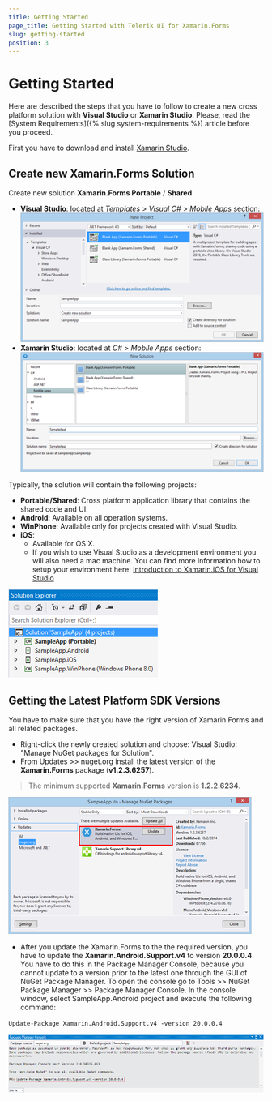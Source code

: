 ```yaml
---
title: Getting Started
page_title: Getting Started with Telerik UI for Xamarin.Forms
slug: getting-started
position: 3
---
```

# Getting Started #

Here are described the steps that you have to follow to create a new cross platform solution with **Visual Studio** or **Xamarin Studio**. Please, read the [System Requirements]({% slug system-requirements %}) article before you proceed.

First you have to download and install [Xamarin Studio](http://xamarin.com/download).

## Create new Xamarin.Forms Solution ##

Create new solution **Xamarin.Forms Portable** / **Shared**

* **Visual Studio**: located at *Templates* > *Visual C#* > *Mobile Apps* section:  
![Create new Xamarin.Forms solution](visual-studio-new-solution.png "Image")
* **Xamarin Studio**: located at *C#* > *Mobile Apps* section:  
![Create new Xamarin.Forms solution](xamarin-studio-new-solution.png "Image")  

Typically, the solution will contain the following projects:

* **Portable/Shared**: Cross platform application library that contains the shared code and UI.
* **Android**: Available on all operation systems.
* **WinPhone**: Available only for projects created with Visual Studio.
* **iOS**:
	* Available for OS X.
	* If you wish to use Visual Studio as a development environment you will also need a mac machine. You can find more information how to setup your environment here: [Introduction to Xamarin.iOS for Visual Studio](http://developer.xamarin.com/guides/ios/getting_started/installation/windows/introduction_to_xamarin_ios_for_visual_studio/)
	 
![Solution projects](visual-studio-solution-projects.png "Image")

## Getting the Latest Platform SDK Versions ##

You have to make sure that you have the right version of Xamarin.Forms and all related packages.

- Right-click the newly created solution and choose: Visual Studio: "Manage NuGet packages for Solution".
- From Updates >> nuget.org install the latest version of the **Xamarin.Forms** package (**v1.2.3.6257**).

>The minimum supported **Xamarin.Forms** version is **1.2.2.6234**.

![Update packages](calendar-getting-started-update-packages.png)

- After you update the Xamarin.Forms to the the required version, you have to update the **Xamarin.Android.Support.v4** to version **20.0.0.4**.
You have to do this in the Package Manager Console, because you cannot update to a version prior to the latest one through the GUI of NuGet Package Manager. To open the console go to Tools >> NuGet Package Manager >> Package Manager Console. In the console window, select SampleApp.Android project and execute the following command:

`Update-Package Xamarin.Android.Support.v4 -version 20.0.0.4`

![Update packages](calendar-getting-started-pm-console.png)
